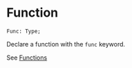 # Function
```
Func: Type;
```

Declare a function with the `func` keyword. 

See [Functions](../references/functions.md)
